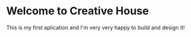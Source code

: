 <h1>Welcome to Creative House</h1>
<p>This is my first aplication and I'm very very happy to build and design it!</p>

